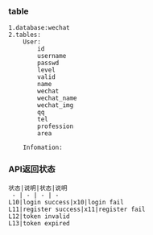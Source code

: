 ### table
    1.database:wechat
    2.tables:
        User:
            id
            username
            passwd
            level
            valid
            name
            wechat
            wechat_name
            wechat_img
            qq
            tel
            profession
            area
        
        Infomation:



### API返回状态

    状态|说明|状态|说明
     - | - | - | - 
    L10|login success|x10|login fail
    L11|register success|x11|register fail
    L12|token invalid
    L13|token expired





